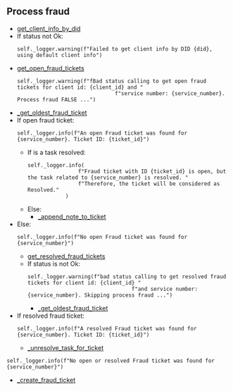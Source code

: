 ## Process fraud
* [get_client_info_by_did](../repositories/bruin_repository/get_client_info_by_did.md)
* If status not Ok:
  ```
  self._logger.warning(f"Failed to get client info by DID {did}, using default client info")
  ```
* [get_open_fraud_tickets](../repositories/bruin_repository/get_open_fraud_tickets.md)
  ```
  self._logger.warning(f"fBad status calling to get open fraud tickets for client id: {client_id} and "
                                 f"service number: {service_number}. Process fraud FALSE ...")
  ```
* [_get_oldest_fraud_ticket](_get_oldest_fraud_ticket.md) 
* If open fraud ticket:
  ```
  self._logger.info(f"An open Fraud ticket was found for {service_number}. Ticket ID: {ticket_id}")
  ```
  * If is a task resolved:
    ```
    self._logger.info(
                    f"Fraud ticket with ID {ticket_id} is open, but the task related to {service_number} is resolved. "
                    f"Therefore, the ticket will be considered as Resolved."
                )
    ```
  * Else:
    * [_append_note_to_ticket](_append_note_to_ticket.md)
* Else:
  ```
  self._logger.info(f"No open Fraud ticket was found for {service_number}") 
  ```
  * [get_resolved_fraud_tickets](../repositories/bruin_repository/get_resolved_fraud_tickets.md)
  * If status is not Ok:
    ```
    self._logger.warning(f"bad status calling to get resolved fraud tickets for client id: {client_id} "
                                     f"and service number: {service_number}. Skipping process fraud ...")
    ```
    * [_get_oldest_fraud_ticket](_get_oldest_fraud_ticket.md)
* If resolved fraud ticket:
  ```
  self._logger.info(f"A resolved Fraud ticket was found for {service_number}. Ticket ID: {ticket_id}")
  ```
  * [_unresolve_task_for_ticket](_unresolve_task_for_ticket.md)
```
self._logger.info(f"No open or resolved Fraud ticket was found for {service_number}")
```
* [_create_fraud_ticket](_create_fraud_ticket.md)